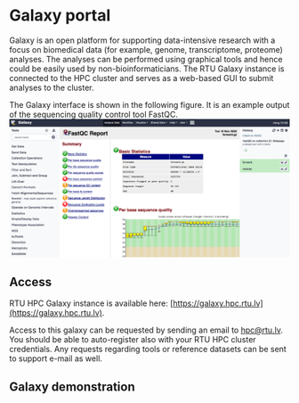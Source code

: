# Galaxy portal
Galaxy is an open platform for supporting data-intensive research with a focus on biomedical data (for example, genome, transcriptome, proteome) analyses. The analyses can be performed using graphical tools and hence could be easily used by non-bioinformaticians. The RTU Galaxy instance is connected to the HPC cluster and serves as a web-based GUI to submit analyses to the cluster.   

The Galaxy interface is shown in the following figure. It is an example output of the sequencing quality control tool FastQC. 
![](./images/galaxy.png)

## Access
RTU HPC Galaxy instance is available here: [https://galaxy.hpc.rtu.lv](https://galaxy.hpc.rtu.lv).  

Access to this galaxy can be requested by sending an email to hpc@rtu.lv. You should be able to auto-register also with your RTU HPC cluster credentials. Any requests regarding tools or reference datasets can be sent to support e-mail as well. 

## Galaxy demonstration
